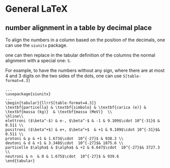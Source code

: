 # General LaTeX

## number alignment in a table by decimal place
To align the numbers in a column based on the position of the decimals, one can use the `siunitx` package.

one can then replace in the tabular definition of the columns the normal alignment with a special one: `S`.

For example, to have the numbers without any sign, where there are at most 4 and 3 digits on the two sides of the dots, one can use `S[table-format=4.3]` 

    ...
    \usepackage{siunitx}
    ...
    \begin{tabular}{llrrS[table-format=4.3]}
    \textbf{particella} & \textbf{simbolo} & \textbf{carica (e)} & \textbf{massa (kg)}  & \textbf{massa (MeV)}  \\
    \hline\\
    elettroni ($\beta^-$) & e-, $\beta^-$ & -1 & 9.109$\cdot 10^{-31}$ & 0.511 \\
    positroni ($\beta^+$) & e+, $\beta^+$  & +1 & 9.109$\cdot 10^{-31}$& 0.511 \\
    protoni & p & +1 & 1.673$\cdot  10^{-27}$ & 938.3 \\
    deutoni & d & +1 & 3.348$\cdot  10^{-27}$& 1875.6 \\
    particelle $\alpha$ & $\alpha$ & +2 & 6.647$\cdot  10^{-27}$& 3727.3 \\
    neutroni & n  & 0 & 1.675$\cdot  10^{-27}$ & 939.6       
    \end{tabular}
